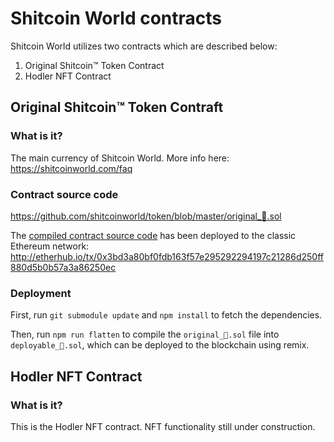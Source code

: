 # Shitcoin World contracts

Shitcoin World utilizes two contracts which are described below:

1. Original Shitcoin™ Token Contract
2. Hodler NFT Contract

## Original Shitcoin™ Token Contraft

### What is it?

The main currency of Shitcoin World. More info here: https://shitcoinworld.com/faq

### Contract source code

https://github.com/shitcoinworld/token/blob/master/original_💩.sol

The [compiled contract source code](https://github.com/shitcoinworld/token/blob/cd346470c89779638899627efba0b2f23ae354c8/deployable_%F0%9F%92%A9.sol) has been deployed to the classic Ethereum network: http://etherhub.io/tx/0x3bd3a80bf0fdb163f57e295292294197c21286d250ff880d5b0b57a3a86250ec

### Deployment

First, run `git submodule update` and `npm install` to fetch the dependencies.

Then, run `npm run flatten` to compile the `original_💩.sol` file into `deployable_💩.sol`, which can be deployed to the blockchain using remix.


## Hodler NFT Contract

### What is it?

This is the Hodler NFT contract. NFT functionality still under construction.
